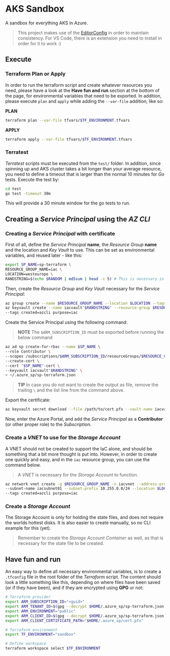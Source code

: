 # AKS Sandbox

A sandbox for everything AKS in Azure.

> This project makes use of the [EditorConfig](https://editorconfig.org/) in order to maintain consistency. For VS Code, there is an extension you need to install in order for it to work :)

## Execute

### Terraform Plan or Apply

In order to run the terraform script and create whatever resources you need, please have a look at the **Have fun and run** section at the bottom of the page, for environmental variables that need to be exported. In addition, please execute `plan` and `apply` while adding the `--var-file` addition, like so:

**PLAN**

```sh
terraform plan --var-file tfvars/$TF_ENVIRONMENT.tfvars
```

**APPLY**

```sh
terraform apply --var-file tfvars/$TF_ENVIRONMENT.tfvars
```

### Terratest

*Terratest* scripts must be executed from the `test/` folder. In addition, since spinning up and AKS cluster takes a bit longer than your average resource, you need to define a timeout that is larger than the normal 10 minutes for *Go* tests. Execute the test by:

```sh
cd test
go test -timeout 30m
```

This will provide a 30 minute window for the go tests to run.

## Creating a *Service Principal* using the *AZ CLI*

### Creating a *Service Principal* with certificate

First of all, define the *Service Principal* **name**, the *Resource Group* **name** and the location and *Key Vault* to use. This can be set as environmental variables, and reused later - like this:

```bash
export SP_NAME=sp-terraform \
RESOURCE_GROUP_NAME=iac \
LOCATION=westeurope \
RANDSTRING=$(echo $RANDOM | md5sum | head -c 5) # This is necessary in order to create unique names, where that is required
```

Then, create the *Resource Group* and *Key Vault* necessary for the *Service Principal*:

```bash
az group create --name $RESOURCE_GROUP_NAME --location $LOCATION --tags created=azcli purpose=iac
az keyvault create --name iacvault"$RANDSTRING" --resource-group $RESOURCE_GROUP_NAME --location $LOCATION \
--tags created=azcli purpose=iac
```

Create the Service Principal using the following command:

> **NOTE**
> The `$ARM_SUBSCRIPTION_ID` must be exported before running the below command

```bash
az ad sp create-for-rbac --name $SP_NAME \
--role Contributor \
--scopes /subscriptions/$ARM_SUBSCRIPTION_ID/resourceGroups/$RESOURCE_GROUP_NAME \
--create-cert \
--cert "$SP_NAME"-cert \
--keyvault iacvault"$RANDSTRING" \
> ~/.azure_sp/sp-terraform.json
```

> **TIP**
> In case you do not want to create the output as file, remove the trailing `\` and the list line from the command above.

Export the certificate:

```bash
az keyvault secret download --file /path/to/cert.pfx --vault-name iacvault"$RANDSTRING" --name "$SP_NAME"-cert --encoding base64
```

Now, enter the Azure Portal, and add the *Service Principal* as a **Contributor** (or other proper role) to the *Subscription*.

### Create a *VNET* to use for the *Storage Account*

A VNET should not be created to support the IaC alone, and should be something that a bit more thought is put into. However, in order to create one quickly and easy, and in the `iac` resource group, you can use the command below.

> A *VNET* is necessary for the *Storage Account* to function.

```bash
az network vnet create -g $RESOURCE_GROUP_NAME -n iacvnet --address-prefix 10.255.0.0/16 \
--subnet-name iacsubnet01 --subnet-prefix 10.255.0.0/24 --location $LOCATION \
--tags created=azcli purpose=iac
```

### Create a *Storage Account*

The Storage Account is only for holding the state files, and does not require the worlds hottest disks. It is also easier to create manually, so no CLI example for this (yet).

> Remember to create the *Storage Account Container* as well, as that is necessary for the state file to be created.

## Have fun and run

An easy way to define all necessary environmental variables, is to create a `.tfconfig` file in the root folder of the *Terraform* script. The content should look a little something like this, depending on where files have been saved (or if they have been), and if they are encrypted using **GPG** or not:

```bash
# Terraform provider
export ARM_SUBSCRIPTION_ID="<guid>"
export ARM_TENANT_ID=$(gpg --decrypt $HOME/.azure_sp/sp-terraform.json.gpg | jq -r '.tenant')
export ARM_ENVIRONMENT="public"
export ARM_CLIENT_ID=$(gpg --decrypt $HOME/.azure_sp/sp-terraform.json.gpg | jq -r '.appId')
export ARM_CLIENT_CERTIFICATE_PATH="$HOME/.azure_sp/cert.pfx"

# Terraform environment
export TF_ENVIRONMENT="sandbox"

# Define workspace
terraform workspace select $TF_ENVIRONMENT
```
